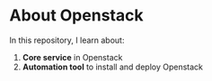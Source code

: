 # **About Openstack**
In this repository, I learn about: 
1. **Core service** in Openstack
2. **Automation tool** to install and deploy Openstack
